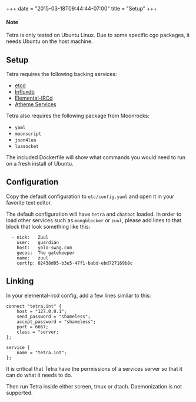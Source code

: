 +++
date = "2015-03-18T09:44:44-07:00"
title = "Setup"
+++

#### Note

Tetra is only tested on Ubuntu Linux. Due to some specific cgo packages, it 
needs Ubuntu on the host machine.

Setup
-----

Tetra requires the following backing services:

- [etcd](http://github.com/coreos/etcd)
- [Influxdb](http://influxdb.com)
- [Elemental-IRCd](http://github.com/elemental-ircd/elemental-ircd)
- [Atheme Services](http://atheme.org)

Tetra also requires the following package from Moonrocks:

- `yaml`
- `moonscript`
- `json4lua`
- `luasocket`

The included Dockerfile will show what commands you would need to run on 
a fresh install of Ubuntu.

Configuration
-------------

Copy the default configuration to `etc/config.yaml` and open it in your 
favorite text editor.

The default configuration will have `tetra` and `chatbot` loaded. In order to 
load other services such as `mongblocker` or `zuul`, please add lines to that 
block that look something like this:

```
  - nick:   Zuul
    user:   guardian
    host:   yolo-swag.com
    gecos:  The gatekeeper
    name:   zuul
    certfp: 02438d05-b3e5-47f1-babd-ebd727169b8c
```

Linking
-------

In your elemental-ircd config, add a few lines similar to this:

```
connect "tetra.int" {
    host = "127.0.0.1";
    send_password = "shameless";
    accept_password = "shameless";
    port = 6667;
    class = "server;
};

service {
    name = "tetra.int";
};
```

It is critical that Tetra have the permissions of a services server so that it 
can do what it needs to do.

Then run Tetra inside either screen, tmux or dtach. Daemonization is not 
supported.
